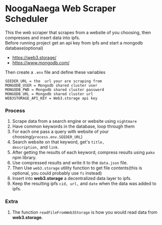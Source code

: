 # NoogaNaega Web Scraper Scheduler
This the web scraper that scrapes from a website of you choosing, then compresses and insert data into ipfs. <br/>
Before running project get an api key from ipfs and start a mongodb database(optional)
- https://web3.storage/
- https://www.mongodb.com/

Then create a <code>.env</code> file and define these variables

            
    SEEDER_URL = the  url your are scraping from
    MONGODB_USER = Mongodb shared cluster user
    MONGODB_PWD = Mongodb shared cluster password
    MONGODB_URL = Mongodb shared cluster url
    WEB3STORAGE_API_KEY = Web3.storage api key

### Process
1. Scrape data from a search engine or website using <code>nightmare</code>
2. Have common keywords in the database, loop through them
3. For each one pass a query with website of your choosing(<code>process.env.SEEDER_URL</code>) 
4. Search website on that keyword, get's <code>title, description,</code> and <code>link</code>. 
5. After getting the results of each keyword, compress results using <code>pako</code> npm library.
6. Use compressed results and write it to the <code>data.json</code> file.
7. Then Use <code>web3.storage</code> utility function to get file contents(this is optional, you could probably use <code>fs</code> instead)
8. Insert into **web3.storage** a decentralized data layer to ipfs.
9. Keep the resulting ipfs <code>cid, url,</code> and <code>date</code> when the data was added to ipfs.

### Extra
1. The function <code>readFileFromWeb3Storage</code> is how you would read data from **web3.storage**.